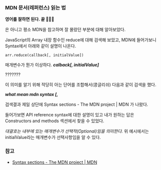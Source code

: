 ### MDN 문서(레퍼런스) 읽는 법

**영어를 잘하면 된다. 끝 🤷🏻‍♂️**

은 아니고 평소 MDN을 참고하며 잘 몰랐던 부분에 대해 알아보았다.

JavaScript의 Array 내장 함수인 reduce에 대해 검색해 보았고, MDN에 들어가보니 Syntax에서 아래와 같이 설명이 나온다.

    arr.reduce(callback[, initialValue])

매개변수가 뭔가 이상하다. ***calback[, initialValue]***

???????

이 의미를 알기 위해 적당히 아는 단어를 조합해서(콩글리쉬) 다음과 같이 검색을 했다.

***what mean mdn syntax [,***

검색결과 제일 상단에 Syntax sections - The MDN project | MDN 가 나왔다.

들어가보면 API reference syntax에 대한 설명이 있고 내가 원하는 답은 Constructors and methods 섹션에서 찾을 수 있었다.

*대괄호는 내부에 있는 매개변수가 선택적(Optional)임을 의미한다.*
위 예시에서는 initialValue라는 매개변수가 선택사항임을 알 수 있다.

### 참고

- [Syntax sections - The MDN project | MDN](https://developer.mozilla.org/en-US/docs/MDN/Contribute/Structures/Syntax_sections)